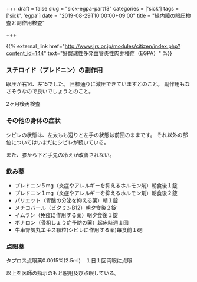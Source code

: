 +++
draft = false
slug = "sick-egpa-part13"
categories = ['sick']
tags = ['sick', 'egpa']
date = "2019-08-29T10:00:00+09:00"
title = "緑内障の眼圧検査と副作用検査"

+++

{{% external_link href="http://www.jrs.or.jp/modules/citizen/index.php?content_id=144" text="好酸球性多発血管炎性肉芽種症（EGPA）" %}}

### ステロイド（プレドニン）の副作用
眼圧が右14、左15でした。
目標通りに減圧できていますとのこと。
副作用もなさそうなので良いでしょうとのこと。

<!--more-->

2ヶ月後再検査

### その他の身体の症状

シビレの状態は、左太もも辺りと左手の状態は前回のままです。
それ以外の部位についてはいまだにシビレが続いている。

また、膝から下と手先の冷えが改善されない。

### 飲み薬
- プレドニン５mg（炎症やアレルギーを抑えるホルモン剤）朝食後１錠  
- プレドニン１mg（炎症やアレルギーを抑えるホルモン剤）朝食後２錠  
- パリエット（胃酸の分泌を抑える薬）朝１錠  
- メチコバール（ビタミンB12）朝夕食後２錠  
- イムラン（免疫に作用する薬）朝夕食後１錠  
- ボナロン（骨粗しょう症予防の薬）起床時週１回  
- 牛車腎気丸エキス顆粒(シビレに作用する薬)毎食前１砲

### 点眼薬
タプロス点眼薬0.0015%(2.5ml)　１日１回両眼に点眼  

以上を医師の指示のもと服用及び点眼している。
